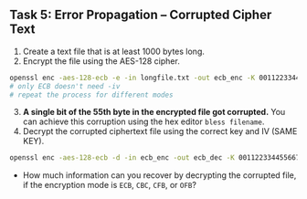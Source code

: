## Task 5: Error Propagation – Corrupted Cipher Text

1.	Create a text file that is at least 1000 bytes long.
2.	Encrypt the file using the AES-128 cipher.
```bash
openssl enc -aes-128-ecb -e -in longfile.txt -out ecb_enc -K 00112233445566778899aabbccddeeff
# only ECB doesn't need -iv
# repeat the process for different modes
```
3.	**A single bit of the 55th byte in the encrypted file got corrupted.** You can achieve this corruption using the hex editor `bless filename`.
4.	Decrypt the corrupted ciphertext file using the correct key and IV (SAME KEY).
```bash
openssl enc -aes-128-ecb -d -in ecb_enc -out ecb_dec -K 00112233445566778899aabbccddeeff
```
- How much information can you recover by decrypting the corrupted file, if the encryption mode is `ECB`, `CBC`, `CFB`, or `OFB`?
